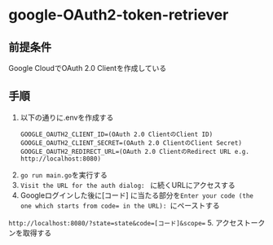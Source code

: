 # google-OAuth2-token-retriever

## 前提条件

Google CloudでOAuth 2.0 Clientを作成している


## 手順

1. 以下の通りに.envを作成する
   ```
   GOOGLE_OAUTH2_CLIENT_ID=(OAuth 2.0 ClientのClient ID)
   GOOGLE_OAUTH2_CLIENT_SECRET=(OAuth 2.0 ClientのClient Secret)
   GOOGLE_OAUTH2_REDIRECT_URL=(OAuth 2.0 ClientのRedirect URL e.g. http://localhost:8080)
   ```
2. `go run main.go`を実行する
3. `Visit the URL for the auth dialog: ` に続くURLにアクセスする
4. Googleログインした後に\[コード\] に当たる部分を`Enter your code (the one which starts from code= in the URL): `にペーストする
   
```http://localhost:8080/?state=state&code=[コード]&scope=```
5. アクセストークンを取得する
